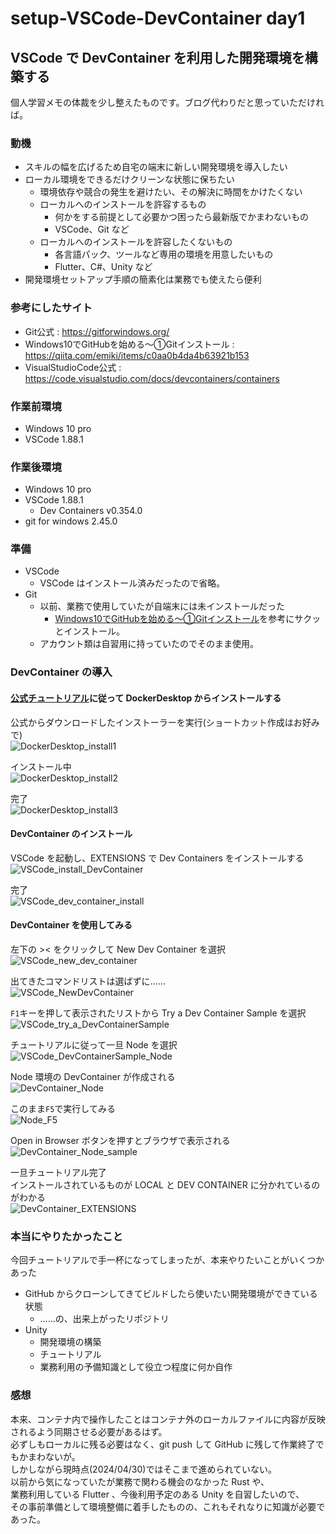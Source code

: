 # setup-VSCode-DevContainer day1

## VSCode で DevContainer を利用した開発環境を構築する

個人学習メモの体裁を少し整えたものです。ブログ代わりだと思っていただければ。

### 動機
- スキルの幅を広げるため自宅の端末に新しい開発環境を導入したい
- ローカル環境をできるだけクリーンな状態に保ちたい
  - 環境依存や競合の発生を避けたい、その解決に時間をかけたくない
  - ローカルへのインストールを許容するもの
    - 何かをする前提として必要かつ困ったら最新版でかまわないもの
    - VSCode、Git など
  - ローカルへのインストールを許容したくないもの
    - 各言語パック、ツールなど専用の環境を用意したいもの
    - Flutter、C#、Unity など
- 開発環境セットアップ手順の簡素化は業務でも使えたら便利

### 参考にしたサイト
- Git公式 : https://gitforwindows.org/
- Windows10でGitHubを始める～①Gitインストール : https://qiita.com/emiki/items/c0aa0b4da4b63921b153
- VisualStudioCode公式 : https://code.visualstudio.com/docs/devcontainers/containers

### 作業前環境
- Windows 10 pro
- VSCode 1.88.1

### 作業後環境
- Windows 10 pro
- VSCode 1.88.1
  - Dev Containers v0.354.0
- git for windows 2.45.0

### 準備
- VSCode
  - VSCode はインストール済みだったので省略。
- Git
  - 以前、業務で使用していたが自端末には未インストールだった
    - [Windows10でGitHubを始める～①Gitインストール](https://qiita.com/emiki/items/c0aa0b4da4b63921b153 "Windows10でGitHubを始める～①Gitインストール")を参考にサクッとインストール。
  - アカウント類は自習用に持っていたのでそのまま使用。

### DevContainer の導入

#### [公式チュートリアル](https://code.visualstudio.com/docs/devcontainers/containers "公式チュートリアル")に従って DockerDesktop からインストールする  

公式からダウンロードしたインストーラーを実行(ショートカット作成はお好みで)  
![DockerDesktop_install1](https://github.com/rokki-wksh/setup-VSCode-DevContainer/assets/78457029/7018b39f-f179-400c-857f-fd581c35c932)
  
インストール中  
![DockerDesktop_install2](https://github.com/rokki-wksh/setup-VSCode-DevContainer/assets/78457029/2f684efd-d579-44ae-b6fb-ae2abe9f627e)
  
完了  
![DockerDesktop_install3](https://github.com/rokki-wksh/setup-VSCode-DevContainer/assets/78457029/779d9e27-dbbe-4148-ae5c-03256e23057e)
  
#### DevContainer のインストール

VSCode を起動し、EXTENSIONS で Dev Containers をインストールする  
![VSCode_install_DevContainer](https://github.com/rokki-wksh/setup-VSCode-DevContainer/assets/78457029/c066ae7b-2746-47a7-b1db-be0fa41a036c)
  
完了  
![VSCode_dev_container_install](https://github.com/rokki-wksh/setup-VSCode-DevContainer/assets/78457029/334e9507-565e-44e8-82f8-acdfe90a693e)
  
#### DevContainer を使用してみる

左下の >< をクリックして New Dev Container を選択  
![VSCode_new_dev_container](https://github.com/rokki-wksh/setup-VSCode-DevContainer/assets/78457029/fbc104fb-b41b-47a7-934b-377df4959248)
  
出てきたコマンドリストは選ばずに……  
![VSCode_NewDevContainer](https://github.com/rokki-wksh/setup-VSCode-DevContainer/assets/78457029/e8d2baa6-618f-4bb9-922c-285a6ae8d90f)
  
`F1`キーを押して表示されたリストから Try a Dev Container Sample を選択  
![VSCode_try_a_DevContainerSample](https://github.com/rokki-wksh/setup-VSCode-DevContainer/assets/78457029/85df4646-b6a9-4f42-9a66-e08bf8fd2e04)
  
チュートリアルに従って一旦 Node を選択  
![VSCode_DevContainerSample_Node](https://github.com/rokki-wksh/setup-VSCode-DevContainer/assets/78457029/258c0e1f-71ef-4221-90fc-3a02878db73e)
  
Node 環境の DevContainer が作成される  
![DevContainer_Node](https://github.com/rokki-wksh/setup-VSCode-DevContainer/assets/78457029/0875ef92-fe24-4a24-8fc9-a3f1bced874c)
  
このまま`F5`で実行してみる  
![Node_F5](https://github.com/rokki-wksh/setup-VSCode-DevContainer/assets/78457029/7c419f46-389a-4ff4-aaf3-5593280ce8e4)
  
Open in Browser ボタンを押すとブラウザで表示される  
![DevContainer_Node_sample](https://github.com/rokki-wksh/setup-VSCode-DevContainer/assets/78457029/30ea418d-036a-41ef-9e72-005bb6d054ae)
  
一旦チュートリアル完了  
インストールされているものが LOCAL と DEV CONTAINER に分かれているのがわかる  
![DevContainer_EXTENSIONS](https://github.com/rokki-wksh/setup-VSCode-DevContainer/assets/78457029/b5d76aad-133e-4b69-a8ed-2bca56b71df4)
  
### 本当にやりたかったこと

今回チュートリアルで手一杯になってしまったが、本来やりたいことがいくつかあった  

- GitHub からクローンしてきてビルドしたら使いたい開発環境ができている状態
  - ……の、出来上がったリポジトリ
- Unity
  - 開発環境の構築
  - チュートリアル
  - 業務利用の予備知識として役立つ程度に何か自作

### 感想

本来、コンテナ内で操作したことはコンテナ外のローカルファイルに内容が反映されるよう同期させる必要があるはず。  
必ずしもローカルに残る必要はなく、git push して GitHub に残して作業終了でもかまわないが。  
しかしながら現時点(2024/04/30)ではそこまで進められていない。  
以前から気になっていたが業務で関わる機会のなかった Rust や、  
業務利用している Flutter 、今後利用予定のある Unity を自習したいので、  
その事前準備として環境整備に着手したものの、これもそれなりに知識が必要であった。  
